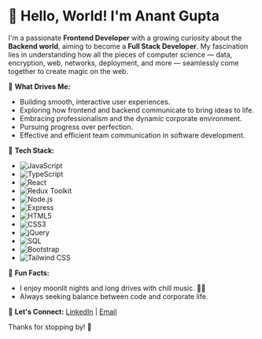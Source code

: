 # 👋 Hello, World! I'm Anant Gupta

I'm a passionate **Frontend Developer** with a growing curiosity about the **Backend world**, aiming to become a **Full Stack Developer**. My fascination lies in understanding how all the pieces of computer science — data, encryption, web, networks, deployment, and more — seamlessly come together to create magic on the web.

🌟 **What Drives Me:**

- Building smooth, interactive user experiences.
- Exploring how frontend and backend communicate to bring ideas to life.
- Embracing professionalism and the dynamic corporate environment.
- Pursuing progress over perfection.
- Effective and efficient team communication in software development.

🚀 **Tech Stack:**

- ![JavaScript](https://img.shields.io/badge/-JavaScript-F7DF1E?logo=javascript&logoColor=black)
- ![TypeScript](https://img.shields.io/badge/-TypeScript-3178C6?logo=typescript&logoColor=white)
- ![React](https://img.shields.io/badge/-React-61DAFB?logo=react&logoColor=black)
- ![Redux Toolkit](https://img.shields.io/badge/-Redux%20Toolkit-764ABC?logo=redux&logoColor=white)
- ![Node.js](https://img.shields.io/badge/-Node.js-339933?logo=node.js&logoColor=white)
- ![Express](https://img.shields.io/badge/-Express-000000?logo=express&logoColor=white)
- ![HTML5](https://img.shields.io/badge/-HTML5-E34F26?logo=html5&logoColor=white)
- ![CSS3](https://img.shields.io/badge/-CSS3-1572B6?logo=css3&logoColor=white)
- ![jQuery](https://img.shields.io/badge/-jQuery-0769AD?logo=jquery&logoColor=white)
- ![SQL](https://img.shields.io/badge/-SQL-4479A1?logo=postgresql&logoColor=white)
- ![Bootstrap](https://img.shields.io/badge/-Bootstrap-7952B3?logo=bootstrap&logoColor=white)
- ![Tailwind CSS](https://img.shields.io/badge/-Tailwind%20CSS-38B2AC?logo=tailwind-css&logoColor=white)

🌌 **Fun Facts:**

- I enjoy moonlit nights and long drives with chill music. 🌙🎵
- Always seeking balance between code and corporate life.

💬 **Let's Connect:**
[LinkedIn](https://www.linkedin.com/in/devanantgupta/) | [Email](anantgupta0919@gmail.com)

Thanks for stopping by! 🌟

